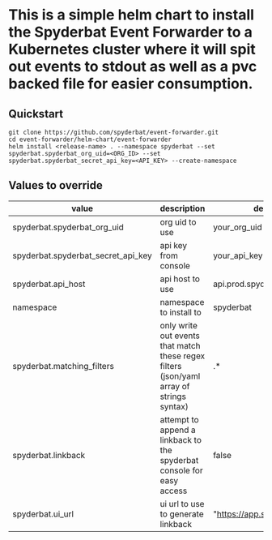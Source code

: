 # This is a simple helm chart to install the Spyderbat Event Forwarder to a Kubernetes cluster where it will spit out events to stdout as well as a pvc backed file for easier consumption.

## Quickstart
```
git clone https://github.com/spyderbat/event-forwarder.git
cd event-forwarder/helm-chart/event-forwarder
helm install <release-name> . --namespace spyderbat --set spyderbat.spyderbat_org_uid=<ORG_ID> --set spyderbat.spyderbat_secret_api_key=<API_KEY> --create-namespace
```

## Values to override

| value | description | default|required|
|--------|-------------|--------|----|
|spyderbat.spyderbat_org_uid | org uid to use | your_org_uid| Y|
|spyderbat.spyderbat_secret_api_key | api key from console | your_api_key|Y|
|spyderbat.api_host | api host to use | api.prod.spyderbat.com|N
|namespace| namespace to install to| spyderbat|N
|spyderbat.matching_filters | only write out events that match these regex filters (json/yaml array of strings syntax)|.*|N
|spyderbat.linkback | attempt to append a linkback to the spyderbat console for easy access |false |N 
|spyderbat.ui_url| ui url to use to generate linkback | "https://app.spyderbat.com" | N